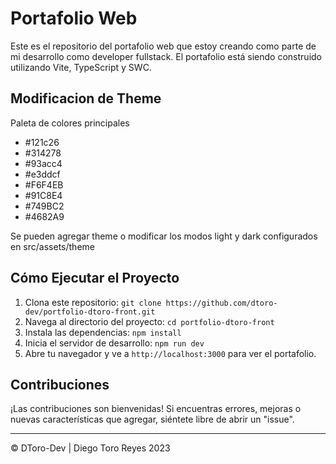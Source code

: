 # Portafolio Web

Este es el repositorio del portafolio web que estoy creando como parte de mi desarrollo como developer fullstack. El portafolio está siendo construido utilizando Vite, TypeScript y SWC.

## Modificacion de Theme

Paleta de colores principales
 - #121c26
 - #314278
 - #93acc4
 - #e3ddcf
 - #F6F4EB
 - #91C8E4
 - #749BC2
 - #4682A9

Se pueden agregar theme o modificar los modos light y dark configurados en src/assets/theme

<!-- 
## Estructura del Proyecto

Sin estructura de momento -->

## Cómo Ejecutar el Proyecto

1. Clona este repositorio: `git clone https://github.com/dtoro-dev/portfolio-dtoro-front.git`
2. Navega al directorio del proyecto: `cd portfolio-dtoro-front`
3. Instala las dependencias: `npm install`
4. Inicia el servidor de desarrollo: `npm run dev`
5. Abre tu navegador y ve a `http://localhost:3000` para ver el portafolio.

## Contribuciones

¡Las contribuciones son bienvenidas! Si encuentras errores, mejoras o nuevas características que agregar, siéntete libre de abrir un "issue".

---
© DToro-Dev | Diego Toro Reyes 2023
<!--  | [Enlace a tu sitio web o perfil en redes sociales] -->
